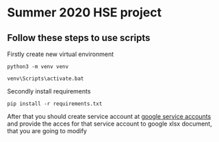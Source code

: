 # Summer 2020 HSE project
## Follow these steps to use scripts
Firstly create new virtual environment
```
python3 -m venv venv
```
```
venv\Scripts\activate.bat
```
Secondly install requirements
```
pip install -r requirements.txt
```

After that you should create service account at [google service accounts](https://developers.google.com) and provide the acces for that service account to google xlsx document, that you are going to modify
